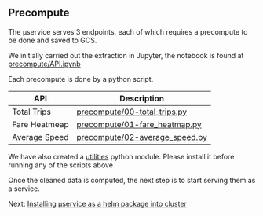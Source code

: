 ## Precompute

The µservice serves 3 endpoints, each of which requires a precompute to be done and saved to GCS. 

We initially carried out the extraction in Jupyter, the notebook is found at [precompute/API.ipynb](../precompute/API.ipynb)


Each precompute is done by a python script. 

| API | Description |
| --- | --- |
| Total Trips | [precompute/00-total_trips.py](../precompute/00-total_trips.py) |
| Fare Heatmeap | [precompute/01-fare_heatmap.py](../precompute/01-fare_heatmap.py) |
| Average Speed | [precompute/02-average_speed.py](../precompute/02-average_speed.py) |

We have also created a [utilities](../precompute/gojek/util) python module. Please install it before running any of the scripts above

Once the cleaned data is computed, the next step is to start serving them as a service. 

Next: [Installing µservice as a helm package into cluster](03-helm-chart.md)
